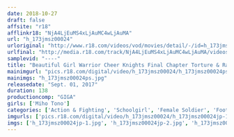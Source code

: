 ```yaml
---
date: 2018-10-27
draft: false
affsite: "r18"
afflinkr18: "NjA4LjEuMS4xLjAuMC4wLjAuMA"
url: "h_173jmsz00024"
urloriginal: "http://www.r18.com/videos/vod/movies/detail/-/id=h_173jmsz00024"
urlfinal: "http://media.r18.com/track/NjA4LjEuMS4xLjAuMC4wLjAuMA/videos/vod/movies/detail/-/id=h_173jmsz00024"
samplevid: "----"
title: "Beautiful Girl Warrior Cheer Knights Final Chapter Torture & Rape Edition Miho Tono"
mainimgurl: "pics.r18.com/digital/video/h_173jmsz00024/h_173jmsz00024ps.jpg"
mainimgs: "h_173jmsz00024ps.jpg"
releasedate: "Sept. 01, 2017"
duration: 138
productioncomp: "GIGA"
girls: ['Miho Tono']
categories: ['Action & Fighting', 'Schoolgirl', 'Female Soldier', 'Foot Fetish', 'Featured Actress', 'Special Effects']
imgurls: ['pics.r18.com/digital/video/h_173jmsz00024/h_173jmsz00024jp-1.jpg', 'pics.r18.com/digital/video/h_173jmsz00024/h_173jmsz00024jp-2.jpg', 'pics.r18.com/digital/video/h_173jmsz00024/h_173jmsz00024jp-3.jpg', 'pics.r18.com/digital/video/h_173jmsz00024/h_173jmsz00024jp-4.jpg', 'pics.r18.com/digital/video/h_173jmsz00024/h_173jmsz00024jp-5.jpg', 'pics.r18.com/digital/video/h_173jmsz00024/h_173jmsz00024jp-6.jpg', 'pics.r18.com/digital/video/h_173jmsz00024/h_173jmsz00024jp-7.jpg', 'pics.r18.com/digital/video/h_173jmsz00024/h_173jmsz00024jp-8.jpg', 'pics.r18.com/digital/video/h_173jmsz00024/h_173jmsz00024jp-9.jpg', 'pics.r18.com/digital/video/h_173jmsz00024/h_173jmsz00024jp-10.jpg', 'pics.r18.com/digital/video/h_173jmsz00024/h_173jmsz00024jp-11.jpg', 'pics.r18.com/digital/video/h_173jmsz00024/h_173jmsz00024jp-12.jpg', 'pics.r18.com/digital/video/h_173jmsz00024/h_173jmsz00024jp-13.jpg', 'pics.r18.com/digital/video/h_173jmsz00024/h_173jmsz00024jp-14.jpg', 'pics.r18.com/digital/video/h_173jmsz00024/h_173jmsz00024jp-15.jpg', 'pics.r18.com/digital/video/h_173jmsz00024/h_173jmsz00024jp-16.jpg', 'pics.r18.com/digital/video/h_173jmsz00024/h_173jmsz00024jp-17.jpg', 'pics.r18.com/digital/video/h_173jmsz00024/h_173jmsz00024jp-18.jpg', 'pics.r18.com/digital/video/h_173jmsz00024/h_173jmsz00024jp-19.jpg', 'pics.r18.com/digital/video/h_173jmsz00024/h_173jmsz00024jp-20.jpg']
imgs: ['h_173jmsz00024jp-1.jpg', 'h_173jmsz00024jp-2.jpg', 'h_173jmsz00024jp-3.jpg', 'h_173jmsz00024jp-4.jpg', 'h_173jmsz00024jp-5.jpg', 'h_173jmsz00024jp-6.jpg', 'h_173jmsz00024jp-7.jpg', 'h_173jmsz00024jp-8.jpg', 'h_173jmsz00024jp-9.jpg', 'h_173jmsz00024jp-10.jpg', 'h_173jmsz00024jp-11.jpg', 'h_173jmsz00024jp-12.jpg', 'h_173jmsz00024jp-13.jpg', 'h_173jmsz00024jp-14.jpg', 'h_173jmsz00024jp-15.jpg', 'h_173jmsz00024jp-16.jpg', 'h_173jmsz00024jp-17.jpg', 'h_173jmsz00024jp-18.jpg', 'h_173jmsz00024jp-19.jpg', 'h_173jmsz00024jp-20.jpg']
---
```


